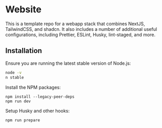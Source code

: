 # Website

This is a template repo for a webapp stack that combines NextJS, TailwindCSS, and shadcn. It also includes a number of additional useful configurations, including Prettier, ESLint, Husky, lint-staged, and more.


## Installation

Ensure you are running the latest stable version of Node.js:

```bash
node -v
n stable
```

Install the NPM packages:

```
npm install --legacy-peer-deps
npm run dev
```

Setup Husky and other hooks:

```bash
npm run prepare
```
